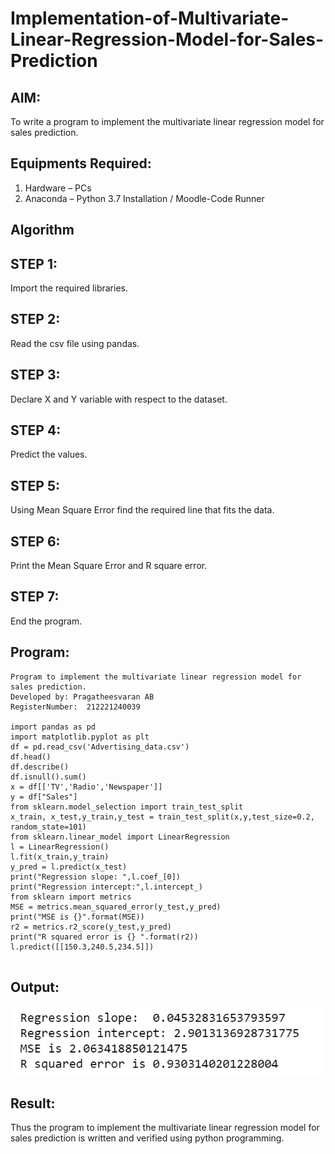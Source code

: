 # Implementation-of-Multivariate-Linear-Regression-Model-for-Sales-Prediction

## AIM:
To write a program to implement the multivariate linear regression model for sales prediction.

## Equipments Required:
1. Hardware – PCs
2. Anaconda – Python 3.7 Installation / Moodle-Code Runner

## Algorithm

## STEP 1:
Import the required libraries.

## STEP 2:
Read the csv file using pandas.

## STEP 3:
Declare X and Y variable with respect to the dataset.

## STEP 4:
Predict the values.

## STEP 5:
Using Mean Square Error find the required line that fits the data.

## STEP 6:
Print the Mean Square Error and R square error.

## STEP 7:
End the program.

## Program:
```
Program to implement the multivariate linear regression model for sales prediction.
Developed by: Pragatheesvaran AB
RegisterNumber:  212221240039

import pandas as pd
import matplotlib.pyplot as plt
df = pd.read_csv('Advertising_data.csv')
df.head()
df.describe()
df.isnull().sum()
x = df[['TV','Radio','Newspaper']]
y = df["Sales"]
from sklearn.model_selection import train_test_split
x_train, x_test,y_train,y_test = train_test_split(x,y,test_size=0.2, random_state=101)
from sklearn.linear_model import LinearRegression
l = LinearRegression()
l.fit(x_train,y_train)
y_pred = l.predict(x_test)
print("Regression slope: ",l.coef_[0])
print("Regression intercept:",l.intercept_)
from sklearn import metrics
MSE = metrics.mean_squared_error(y_test,y_pred)
print("MSE is {}".format(MSE))
r2 = metrics.r2_score(y_test,y_pred)
print("R squared error is {} ".format(r2))
l.predict([[150.3,240.5,234.5]])


```

## Output:
![multivariate linear regression model for sales prediction](1.png)


## Result:
Thus the program to implement the multivariate linear regression model for sales prediction is written and verified using python programming.
